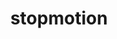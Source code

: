 ---
title: "stopmotion"
id: tag.id
permalink: "/tags/stopmotion"
videos: [52,637,772,773,1053,1740,2429]
---